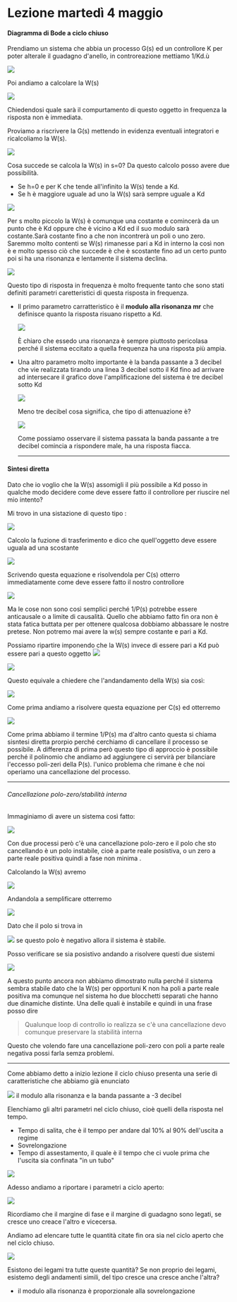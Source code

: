 # Lezione martedì 4 maggio

#### Diagramma di Bode a ciclo chiuso

Prendiamo un sistema che abbia un processo G(s) ed un controllore K per poter alterale il guadagno d'anello, in controreazione mettiamo 1/Kd.ù

![](img1.png)

Poi andiamo a calcolare la W(s)

![](img2.png)

Chiedendosi quale sarà il compurtamento di questo oggetto in frequenza la risposta non è immediata.

Proviamo a riscrivere la G(s) mettendo in evidenza eventuali integratori e ricalcoliamo la W(s).

![](img3.png)

Cosa succede se calcola la W(s) in s=0?
Da questo calcolo posso avere due possibilità.
- Se h=0 e per K che tende all'infinito la W(s) tende a Kd.
- Se h è maggiore uguale ad uno la W(s) sarà sempre uguale a Kd

![](img4.png)

Per s molto piccolo la W(s) è comunque una costante e comincerà da un punto che è Kd oppure che è vicino a Kd ed il suo modulo sarà costante.Sarà costante fino a che non incontrerà un poli o uno zero. Saremmo molto contenti se W(s) rimanesse pari a Kd in interno la così non è e molto spesso ciò che succede è che è scostante fino ad un certo punto poi si ha una risonanza e lentamente il sistema declina.

![](img5.1.png)

Questo tipo di risposta in frequenza è molto frequente tanto che sono stati definiti parametri caretteristici di questa risposta in frequenza.
- Il primo parametro carratteristico è il __modulo alla risonanza mr__ che definisce quanto la risposta risuano rispetto a Kd.

  ![](img6.png)

  È chiaro che essedo una risonanza è sempre piuttosto pericolasa perché il sistema eccitato a quella frequenza ha una risposta più ampia.
- Una altro parametro molto importante è la banda passante a 3 decibel che vie realizzata tirando una linea 3 decibel sotto il Kd fino ad arrivare ad intersecare il grafico dove l'amplificazione del sistema è tre decibel sotto Kd

  ![](img7.png)

  Meno tre decibel cosa significa, che tipo di attenuazione è?

  ![](img8.png)

  Come possiamo osservare il sistema passata la banda passante a tre decibel comincia a rispondere male, ha una risposta fiacca.

  ---
#### Sintesi diretta

Dato che io voglio che la W(s) assomigli il più possibile a Kd posso in qualche modo decidere come deve essere fatto il controllore per riuscire nel mio intento?

Mi trovo in una sistazione di questo tipo :

![](img9.png)

Calcolo la fuzione di trasferimento e dico che quell'oggetto deve essere uguala ad una scostante

![](img10.png)

Scrivendo questa equazione e risolvendola per C(s) otterro immediatamente come deve essere fatto il nostro controllore

![](img11.png)

Ma le cose non sono così semplici perché 1/P(s) potrebbe essere anticausale o a limite di causalità. Quello che abbiamo fatto fin ora non è stata fatica buttata per per ottenere qualcosa dobbiamo abbassare le nostre pretese. Non potremo mai avere la w(s) sempre costante e pari a Kd.

Possiamo ripartire imponendo che la W(s) invece di essere pari a Kd può essere pari a questo oggetto
![](img12.png)

![](img13.png)

Questo equivale a chiedere che l'andandamento della W(s) sia così:

![](img14.png)

Come prima andiamo a risolvere questa equazione per C(s) ed otterremo

![](img15.png)

Come prima abbiamo il termine 1/P(s) ma d'altro canto questa si chiama sisntesi diretta prorpio perché cerchiamo di cancellare il processo se possibile. A differenza di prima però questo tipo di approccio è possibile perché il polinomio che andiamo ad aggiungere ci servirà per bilanciare l'eccesso poli-zeri della P(s). l'unico problema che rimane è che noi operiamo una cancellazione del processo.

---

###### Cancellazione polo-zero/stabilità interna

Immaginiamo di avere un sistema così fatto:

![](img16.1.png)

Con due processi però c'è una cancellazione polo-zero e il polo che sto cancellando è un polo instabile, cioè a parte reale posistiva, o un zero a parte reale positiva quindi a fase non minima .

Calcolando la W(s) avremo

![](img17.png)

Andandola a semplificare otterremo

![](img18.1.png)

Dato che il polo si trova in

![](img19.png)
se questo polo è negativo allora il sistema è stabile.

Posso verificare se sia posistivo andando a risolvere questi due sistemi

![](img20.png)

A questo punto ancora non abbiamo dimostrato nulla perché il sistema sembra stabile dato che la W(s) per opportuni K non ha poli a parte reale positiva ma comunque nel sistema ho due blocchetti separati che hanno due dinamiche distinte. Una delle quali è instabile e quindi in una frase posso dire

>Qualunque loop di controllo io realizza se c'è una cancellazione devo comunque preservare la stabilità interna

Questo che volendo fare una cancellazione poli-zero con poli a parte reale negativa possi farla semza problemi.

---

Come abbiamo detto a inizio lezione il ciclo chiuso presenta una serie di caratteristiche che abbiamo già enunciato

![](img21.png) il modulo alla risonanza e la banda passante a -3 decibel

Elenchiamo gli altri parametri nel ciclo chiuso, cioè quelli della risposta nel tempo.
- Tempo di salita, che è il tempo per andare dal 10% al 90% dell'uscita a regime
- Sovrelongazione
- Tempo di assestamento, il quale è il tempo che ci vuole prima che l'uscita sia confinata "in un tubo"

![](img22.png)

Adesso andiamo a riportare i parametri a ciclo aperto:

![](img23.png)

Ricordiamo che il margine di fase e il margine di guadagno sono legati, se cresce uno creace l'altro e vicecersa.

Andiamo ad elencare tutte le quantità citate fin ora sia nel ciclo aperto che nel ciclo chiuso.

![](img24.png)

Esistono dei legami tra tutte queste quantità?
Se non proprio dei legami, esistemo degli andamenti simili, del tipo cresce una cresce anche l'altra?

- il modulo alla risonanza è proporzionale alla sovrelongazione
